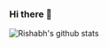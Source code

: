 ### Hi there 👋

<!--
**rajshukla1102/rajshukla1102** is a ✨ _special_ ✨ repository because its `README.md` (this file) appears on your GitHub profile.

Here are some ideas to get you started:

- 🔭 I’m currently working on ...
- 🌱 I’m currently learning ...
- 👯 I’m looking to collaborate on ...
- 🤔 I’m looking for help with ...
- 💬 Ask me about ...
- 📫 How to reach me: ...
- 😄 Pronouns: ...
- ⚡ Fun fact: ...
-->
![Rishabh's github stats](https://github-readme-stats.vercel.app/api?username=rajshukla1102&show_icons=true&count_private=true&theme=monokai)

